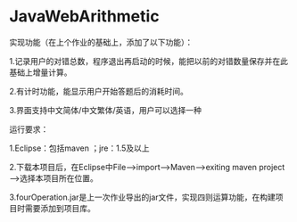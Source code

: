 ﻿# JavaWebArithmetic

实现功能（在上个作业的基础上，添加了以下功能）：

1.记录用户的对错总数，程序退出再启动的时候，能把以前的对错数量保存并在此基础上增量计算。

2.有计时功能，能显示用户开始答题后的消耗时间。

3.界面支持中文简体/中文繁体/英语，用户可以选择一种

运行要求：

1.Eclipse：包括maven ；jre：1.5及以上

2.下载本项目后，在Eclipse中File—>import—>Maven—>exiting maven project—>选择本项目所在位置。

3.fourOperation.jar是上一次作业导出的jar文件，实现四则运算功能，在构建项目时需要添加到项目库。


 

